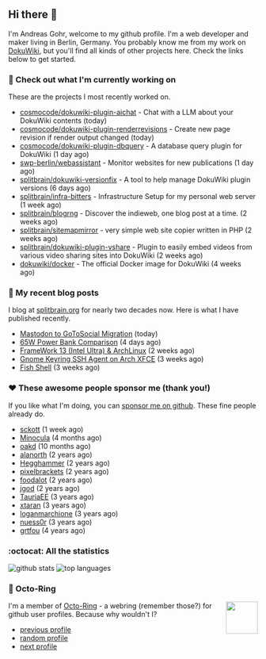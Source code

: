 ## Hi there :wave:

I'm Andreas Gohr, welcome to my github profile. I'm a web developer and maker living in Berlin, Germany. You probably know me from my work on [DokuWiki](https://github.com/dokuwiki/dokuwiki), but you'll find all kinds of other projects here. Check the links below to get started.

### :hammer: Check out what I'm currently working on

These are the projects I most recently worked on.


- [cosmocode/dokuwiki-plugin-aichat](https://github.com/cosmocode/dokuwiki-plugin-aichat) - Chat with a LLM about your DokuWiki contents (today)
- [cosmocode/dokuwiki-plugin-renderrevisions](https://github.com/cosmocode/dokuwiki-plugin-renderrevisions) - Create new page revision if render output changed (today)
- [cosmocode/dokuwiki-plugin-dbquery](https://github.com/cosmocode/dokuwiki-plugin-dbquery) - A database query plugin for DokuWiki (1 day ago)
- [swp-berlin/webassistant](https://github.com/swp-berlin/webassistant) - Monitor websites for new publications (1 day ago)
- [splitbrain/dokuwiki-versionfix](https://github.com/splitbrain/dokuwiki-versionfix) - A tool to help manage DokuWiki plugin versions (6 days ago)
- [splitbrain/infra-bitters](https://github.com/splitbrain/infra-bitters) - Infrastructure Setup for my personal web server (1 week ago)
- [splitbrain/blogrng](https://github.com/splitbrain/blogrng) - Discover the indieweb, one blog post at a time. (2 weeks ago)
- [splitbrain/sitemapmirror](https://github.com/splitbrain/sitemapmirror) - very simple web site copier written in PHP (2 weeks ago)
- [splitbrain/dokuwiki-plugin-vshare](https://github.com/splitbrain/dokuwiki-plugin-vshare) - Plugin to easily embed videos from various video sharing sites into DokuWiki (2 weeks ago)
- [dokuwiki/docker](https://github.com/dokuwiki/docker) - The official Docker image for DokuWiki (4 weeks ago)

### :scroll: My recent blog posts

I blog at [splitbrain.org](https://www.splitbrain.org) for nearly two decades now. Here is what I have published recently.


- [Mastodon to GoToSocial Migration](https://www.splitbrain.org/blog/2025-03/12-mastodon_to_gotosocial_migration) (today)
- [65W Power Bank Comparison](https://www.splitbrain.org/blog/2025-03/08-65w_power_bank_comparison) (4 days ago)
- [FrameWork 13 (Intel Ultra) &amp; ArchLinux](https://www.splitbrain.org/blog/2025-02/17-framework_13_intel_core_ultra_archlinux) (2 weeks ago)
- [Gnome Keyring SSH Agent on Arch XFCE](https://www.splitbrain.org/blog/2025-02/19-gnome_keyring_ssh_agent_archlinux_xfce) (3 weeks ago)
- [Fish Shell](https://www.splitbrain.org/blog/2025-02/16-fish_shell) (3 weeks ago)

### :hearts:️ These awesome people sponsor me (thank you!)

If you like what I'm doing, you can [sponsor me on github](https://github.com/sponsors/splitbrain). These fine people already do.


- [sckott](https://github.com/sckott) (1 week ago)
- [Minocula](https://github.com/Minocula) (4 months ago)
- [oakd](https://github.com/oakd) (10 months ago)
- [alanorth](https://github.com/alanorth) (2 years ago)
- [Hegghammer](https://github.com/Hegghammer) (2 years ago)
- [pixelbrackets](https://github.com/pixelbrackets) (2 years ago)
- [foodalot](https://github.com/foodalot) (2 years ago)
- [jgod](https://github.com/jgod) (2 years ago)
- [TauriaEE](https://github.com/TauriaEE) (3 years ago)
- [xtaran](https://github.com/xtaran) (3 years ago)
- [loganmarchione](https://github.com/loganmarchione) (3 years ago)
- [nuess0r](https://github.com/nuess0r) (3 years ago)
- [grtfou](https://github.com/grtfou) (4 years ago)

### :octocat: All the statistics

 ![github stats](https://github-readme-stats.vercel.app/api?username=splitbrain&show_icons=true&hide_title=true)
![top languages](https://github-readme-stats.vercel.app/api/top-langs/?username=splitbrain&layout=compact)


### :octopus: Octo-Ring

<img width="64" height="65" src="https://octo-ring.com/static/img/octo.png" align="right" alt="">

I'm a member of [Octo-Ring](https://octo-ring.com/) - a webring (remember those?) for github user profiles. Because why wouldn't I? 

* [previous profile](https://octo-ring.com/p/splitbrain/prev)
* [random profile](https://octo-ring.com/p/splitbrain/random)
* [next profile](https://octo-ring.com/p/splitbrain/next)

